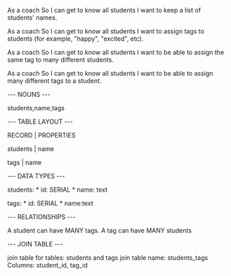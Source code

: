 As a coach
So I can get to know all students
I want to keep a list of students' names.

As a coach
So I can get to know all students
I want to assign tags to students (for example, "happy", "excited", etc).

As a coach
So I can get to know all students
I want to be able to assign the same tag to many different students.

As a coach
So I can get to know all students
I want to be able to assign many different tags to a student.

--- NOUNS ---

students,name,tags

--- TABLE LAYOUT ---

RECORD | PROPERTIES

students | name

tags    | name

--- DATA TYPES ---

students:
    * id: SERIAL
    * name: text

tags:
    * id: SERIAL
    * name:text

--- RELATIONSHIPS ---

A student can have MANY tags. A tag can have MANY students

--- JOIN TABLE ---

join table for tables: students and tags
join table name: students_tags
Columns: student_id, tag_id